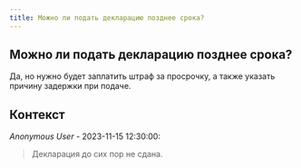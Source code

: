 ```yaml
---
title: Можно ли подать декларацию позднее срока?
---
```


## Можно ли подать декларацию позднее срока?

Да, но нужно будет заплатить штраф за просрочку, а также указать причину задержки при подаче.

## Контекст

_Anonymous User_ - 2023-11-15 12:30:00:

> Декларация до сих пор не сдана.
